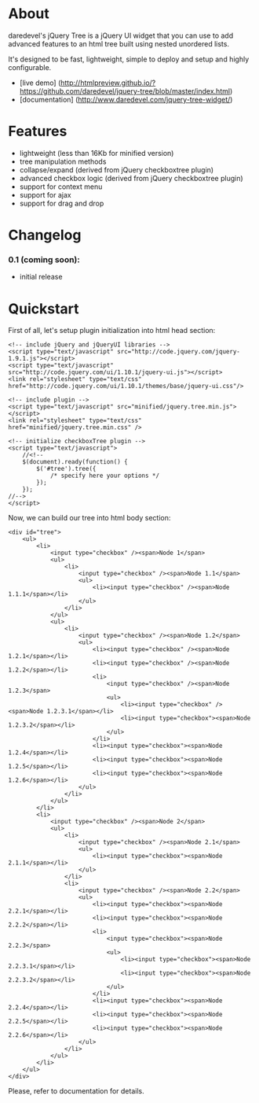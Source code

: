 # About
daredevel's jQuery Tree is a jQuery UI widget that you can use to add advanced features to an html tree built using nested unordered lists.

It's designed to be fast, lightweight, simple to deploy and setup and highly configurable.

* [live demo] (http://htmlpreview.github.io/?https://github.com/daredevel/jquery-tree/blob/master/index.html)
* [documentation] (http://www.daredevel.com/jquery-tree-widget/)

# Features
* lightweight (less than 16Kb for minified version)
* tree manipulation methods
* collapse/expand (derived from jQuery checkboxtree plugin)
* advanced checkbox logic (derived from jQuery checkboxtree plugin)
* support for context menu
* support for ajax
* support for drag and drop

# Changelog
### 0.1 (coming soon):
* initial release

# Quickstart
First of all, let's setup plugin initialization into html head section:

    <!-- include jQuery and jQueryUI libraries -->
    <script type="text/javascript" src="http://code.jquery.com/jquery-1.9.1.js"></script>
    <script type="text/javascript" src="http://code.jquery.com/ui/1.10.1/jquery-ui.js"></script>
    <link rel="stylesheet" type="text/css" href="http://code.jquery.com/ui/1.10.1/themes/base/jquery-ui.css"/>

    <!-- include plugin -->
    <script type="text/javascript" src="minified/jquery.tree.min.js"></script>
    <link rel="stylesheet" type="text/css" href="minified/jquery.tree.min.css" />

    <!-- initialize checkboxTree plugin -->
    <script type="text/javascript">
        //<!--
        $(document).ready(function() {
            $('#tree').tree({
                /* specify here your options */
            });
        });
    //-->
    </script>
    
Now, we can build our tree into html body section:
    
    <div id="tree">
        <ul>
            <li>
                <input type="checkbox" /><span>Node 1</span>
                <ul>
                    <li>
                        <input type="checkbox" /><span>Node 1.1</span>
                        <ul>
                            <li><input type="checkbox" /><span>Node 1.1.1</span></li>
                        </ul>
                    </li>
                </ul>
                <ul>
                    <li>
                        <input type="checkbox" /><span>Node 1.2</span>
                        <ul>
                            <li><input type="checkbox" /><span>Node 1.2.1</span></li>
                            <li><input type="checkbox" /><span>Node 1.2.2</span></li>
                            <li>
                                <input type="checkbox" /><span>Node 1.2.3</span>
                                <ul>
                                    <li><input type="checkbox" /><span>Node 1.2.3.1</span></li>
                                    <li><input type="checkbox"><span>Node 1.2.3.2</span></li>
                                </ul>
                            </li>
                            <li><input type="checkbox"><span>Node 1.2.4</span></li>
                            <li><input type="checkbox"><span>Node 1.2.5</span></li>
                            <li><input type="checkbox"><span>Node 1.2.6</span></li>
                        </ul>
                    </li>
                </ul>
            </li>
            <li>
                <input type="checkbox" /><span>Node 2</span>
                <ul>
                    <li>
                        <input type="checkbox" /><span>Node 2.1</span>
                        <ul>
                            <li><input type="checkbox"><span>Node 2.1.1</span></li>
                        </ul>
                    </li>
                    <li>
                        <input type="checkbox" /><span>Node 2.2</span>
                        <ul>
                            <li><input type="checkbox"><span>Node 2.2.1</span></li>
                            <li><input type="checkbox"><span>Node 2.2.2</span></li>
                            <li>
                                <input type="checkbox"><span>Node 2.2.3</span>
                                <ul>
                                    <li><input type="checkbox"><span>Node 2.2.3.1</span></li>
                                    <li><input type="checkbox"><span>Node 2.2.3.2</span></li>
                                </ul>
                            </li>
                            <li><input type="checkbox"><span>Node 2.2.4</span></li>
                            <li><input type="checkbox"><span>Node 2.2.5</span></li>
                            <li><input type="checkbox"><span>Node 2.2.6</span></li>
                        </ul>
                    </li>
                </ul>
            </li>
        </ul>
    </div>
    
    
    
Please, refer to documentation for details.
